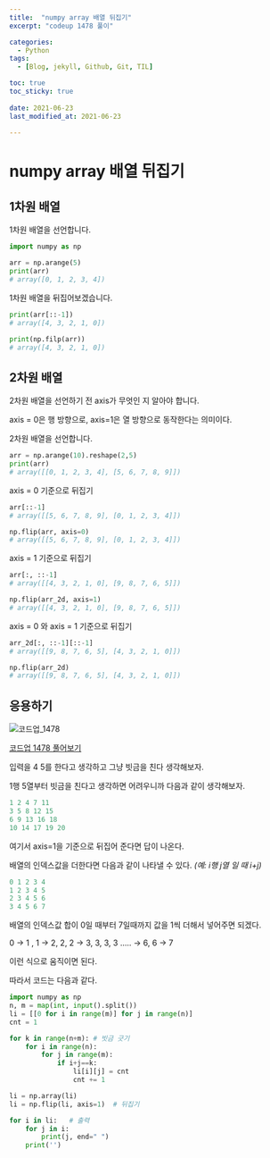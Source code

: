 ```yaml
---
title:  "numpy array 배열 뒤집기"
excerpt: "codeup 1478 풀이"

categories:
  - Python
tags:
  - [Blog, jekyll, Github, Git, TIL]

toc: true
toc_sticky: true
 
date: 2021-06-23
last_modified_at: 2021-06-23

---
```


# numpy array 배열 뒤집기

## 1차원 배열

1차원 배열을 선언합니다.

```python
import numpy as np

arr = np.arange(5)
print(arr)
# array([0, 1, 2, 3, 4])
```

1차원 배열을 뒤집어보겠습니다.

```python
print(arr[::-1])
# array([4, 3, 2, 1, 0])

print(np.filp(arr))
# array([4, 3, 2, 1, 0])
```

## 2차원 배열

2차원 배열을 선언하기 전 axis가 무엇인 지 알아야 합니다.

axis = 0은 행 방향으로, axis=1은 열 방향으로 동작한다는 의미이다.

2차원 배열을 선언합니다.

```python
arr = np.arange(10).reshape(2,5)
print(arr)
# array([[0, 1, 2, 3, 4], [5, 6, 7, 8, 9]])
```

axis = 0 기준으로 뒤집기

```python
arr[::-1]
# array([[5, 6, 7, 8, 9], [0, 1, 2, 3, 4]])

np.flip(arr, axis=0)
# array([[5, 6, 7, 8, 9], [0, 1, 2, 3, 4]])
```

axis = 1 기준으로 뒤집기

```python
arr[:, ::-1]
# array([[4, 3, 2, 1, 0], [9, 8, 7, 6, 5]])

np.flip(arr_2d, axis=1) 
# array([[4, 3, 2, 1, 0], [9, 8, 7, 6, 5]])
```

axis = 0 와 axis = 1 기준으로 뒤집기

```python
arr_2d[:, ::-1][::-1]
# array([[9, 8, 7, 6, 5], [4, 3, 2, 1, 0]])

np.flip(arr_2d)
# array([[9, 8, 7, 6, 5], [4, 3, 2, 1, 0]])
```

## 응용하기

![코드업_1478](https://user-images.githubusercontent.com/76248669/123981882-9124e680-d9fd-11eb-918c-0d32d86f5ab9.png)

[코드업 1478 풀어보기](https://codeup.kr/problem.php?id=1478)

입력을 4 5를 한다고 생각하고 그냥 빗금을 친다 생각해보자.

1행 5열부터 빗금을 친다고 생각하면 어려우니까 다음과 같이 생각해보자. 

```python
1 2 4 7 11
3 5 8 12 15
6 9 13 16 18
10 14 17 19 20
```

여기서 axis=1을 기준으로 뒤집어 준다면 답이 나온다.

배열의 인덱스값을 더한다면 다음과 같이 나타낼 수 있다. *(예: i행 j열 일 때 i+j)*

```python
0 1 2 3 4
1 2 3 4 5
2 3 4 5 6
3 4 5 6 7
```

배열의 인덱스값 합이 0일 때부터 7일때까지 값을 1씩 더해서 넣어주면 되겠다.

0 → 1 , 1 → 2, 2, 2 → 3, 3, 3, 3 ..... → 6, 6 → 7

이런 식으로 움직이면 된다.

따라서 코드는 다음과 같다. 

```python
import numpy as np
n, m = map(int, input().split())
li = [[0 for i in range(m)] for j in range(n)] 
cnt = 1

for k in range(n+m): # 빗금 긋기
    for i in range(n):
        for j in range(m):
            if i+j==k:
                li[i][j] = cnt
                cnt += 1

li = np.array(li)
li = np.flip(li, axis=1)  # 뒤집기

for i in li:   # 출력
    for j in i:
        print(j, end=" ")
    print('')

```


